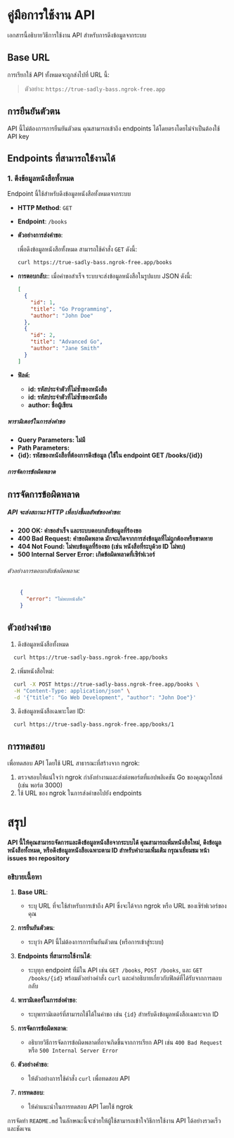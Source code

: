 # คู่มือการใช้งาน API

เอกสารนี้อธิบายวิธีการใช้งาน API สำหรับการดึงข้อมูลจากระบบ

## Base URL

การเรียกใช้ API ทั้งหมดจะถูกส่งไปที่ URL นี้:
> ตัวอย่าง: `https://true-sadly-bass.ngrok-free.app`

## การยืนยันตัวตน

API นี้ไม่ต้องการการยืนยันตัวตน คุณสามารถเข้าถึง endpoints ได้โดยตรงโดยไม่จำเป็นต้องใช้ API key

## Endpoints ที่สามารถใช้งานได้

### 1. **ดึงข้อมูลหนังสือทั้งหมด**

Endpoint นี้ใช้สำหรับดึงข้อมูลหนังสือทั้งหมดจากระบบ

- **HTTP Method**: `GET`
- **Endpoint**: `/books`
- **ตัวอย่างการส่งคำขอ**:

  เพื่อดึงข้อมูลหนังสือทั้งหมด สามารถใช้คำสั่ง `GET` ดังนี้:

  ```bash
  curl https://true-sadly-bass.ngrok-free.app/books
   ```

- **การตอบกลับ:**:
  เมื่อคำขอสำเร็จ ระบบจะส่งข้อมูลหนังสือในรูปแบบ JSON ดังนี้:
    ```json
    [
      {
        "id": 1,
        "title": "Go Programming",
        "author": "John Doe"
      },
      {
        "id": 2,
        "title": "Advanced Go",
        "author": "Jane Smith"
      }
    ]
   ```
- **ฟิลด์:**
    - **id: รหัสประจำตัวที่ไม่ซ้ำของหนังสือ**
    - **id: รหัสประจำตัวที่ไม่ซ้ำของหนังสือ**
    - **author: ชื่อผู้เขียน**


##### พารามิเตอร์ในการส่งคำขอ
  - **Query Parameters: ไม่มี**
  - **Path Parameters:**
  - **{id}: รหัสของหนังสือที่ต้องการดึงข้อมูล (ใช้ใน endpoint GET /books/{id})**

##### การจัดการข้อผิดพลาด
## การจัดการข้อผิดพลาด
##### API จะส่งสถานะ HTTP เพื่อบ่งชี้ผลลัพธ์ของคำขอ:
- **200 OK: คำขอสำเร็จ และระบบตอบกลับข้อมูลที่ร้องขอ**
- **400 Bad Request: คำขอผิดพลาด มักจะเกิดจากการส่งข้อมูลที่ไม่ถูกต้องหรือขาดหาย**
- **404 Not Found: ไม่พบข้อมูลที่ร้องขอ (เช่น หนังสือที่ระบุด้วย ID ไม่พบ)**
- **500 Internal Server Error: เกิดข้อผิดพลาดที่เซิร์ฟเวอร์**
###### ตัวอย่างการตอบกลับข้อผิดพลาด:
  ```json
      {
        "error": "ไม่พบหนังสือ"
      }
  ```

## ตัวอย่างคำขอ
1. ดึงข้อมูลหนังสือทั้งหมด
  ```bash
    curl https://true-sadly-bass.ngrok-free.app/books
  ```
2. เพิ่มหนังสือใหม่:

  ```bash
    curl -X POST https://true-sadly-bass.ngrok-free.app/books \
    -H "Content-Type: application/json" \
    -d '{"title": "Go Web Development", "author": "John Doe"}'
  ```
3. ดึงข้อมูลหนังสือเฉพาะโดย ID:
  ```bash
    curl https://true-sadly-bass.ngrok-free.app/books/1
  ```
## การทดสอบ
เพื่อทดสอบ API โดยใช้ URL สาธารณะที่สร้างจาก ngrok:
1. ตรวจสอบให้แน่ใจว่า ngrok กำลังทำงานและส่งต่อพอร์ตที่แอปพลิเคชัน Go ของคุณถูกโฮสต์ (เช่น พอร์ต 3000)
2. ใช้ URL ของ ngrok ในการส่งคำขอไปยัง endpoints
# สรุป
#### API นี้ให้คุณสามารถจัดการและดึงข้อมูลหนังสือจากระบบได้ คุณสามารถเพิ่มหนังสือใหม่, ดึงข้อมูลหนังสือทั้งหมด, หรือดึงข้อมูลหนังสือเฉพาะตาม ID สำหรับคำถามเพิ่มเติม กรุณาเยี่ยมชม หน้า issues ของ repository


### อธิบายเนื้อหา

1. **Base URL**:
   - ระบุ URL ที่จะใช้สำหรับการเข้าถึง API ซึ่งจะได้จาก ngrok หรือ URL ของเซิร์ฟเวอร์ของคุณ

2. **การยืนยันตัวตน**:
   - ระบุว่า API นี้ไม่ต้องการการยืนยันตัวตน (หรือการเข้าสู่ระบบ)

3. **Endpoints ที่สามารถใช้งานได้**:
   - ระบุทุก endpoint ที่มีใน API เช่น `GET /books`, `POST /books`, และ `GET /books/{id}` พร้อมตัวอย่างคำสั่ง `curl` และคำอธิบายเกี่ยวกับฟิลด์ที่ได้รับจากการตอบกลับ

4. **พารามิเตอร์ในการส่งคำขอ**:
   - ระบุพารามิเตอร์ที่สามารถใช้ได้ในคำขอ เช่น `{id}` สำหรับดึงข้อมูลหนังสือเฉพาะจาก ID

5. **การจัดการข้อผิดพลาด**:
   - อธิบายวิธีการจัดการข้อผิดพลาดที่อาจเกิดขึ้นจากการเรียก API เช่น `400 Bad Request` หรือ `500 Internal Server Error`

6. **ตัวอย่างคำขอ**:
   - ให้ตัวอย่างการใช้คำสั่ง `curl` เพื่อทดสอบ API

7. **การทดสอบ**:
   - ให้คำแนะนำในการทดสอบ API โดยใช้ ngrok

การจัดทำ `README.md` ในลักษณะนี้จะช่วยให้ผู้ใช้สามารถเข้าใจวิธีการใช้งาน API ได้อย่างรวดเร็วและชัดเจน
